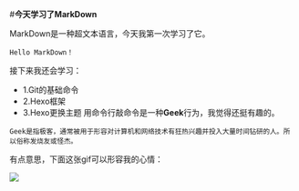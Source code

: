 #**今天学习了MarkDown**

MarkDown是一种超文本语言，今天我第一次学习了它。

`Hello MarkDown！`

接下来我还会学习：

* 1.Git的基础命令
* 2.Hexo框架
* 3.Hexo更换主题
用命令行敲命令是一种**Geek**行为，我觉得还挺有趣的。

```Geek是指极客，通常被用于形容对计算机和网络技术有狂热兴趣并投入大量时间钻研的人。所以俗称发烧友或怪杰。```

有点意思，下面这张gif可以形容我的心情：

![](https://qgt-style.oss-cn-hangzhou.aliyuncs.com/newcoursep4/g1/g1-2-2/tenor.gif)
